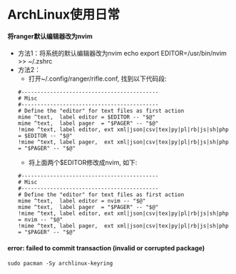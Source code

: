# ArchLinux使用日常
#### 将ranger默认编辑器改为nvim
   - 方法1：将系统的默认编辑器改为nvim echo export EDITOR=/usr/bin/nvim >> ~/.zshrc
   - 方法2：
      - 打开~/.config/ranger/rifle.conf, 找到以下代码段:
      ```
      #-------------------------------------------
      # Misc
      #-------------------------------------------
      # Define the "editor" for text files as first action
      mime ^text,  label editor = $EDITOR -- "$@"
      mime ^text,  label pager  = "$PAGER" -- "$@"
      !mime ^text, label editor, ext xml|json|csv|tex|py|pl|rb|js|sh|php = $EDITOR -- "$@"
      !mime ^text, label pager,  ext xml|json|csv|tex|py|pl|rb|js|sh|php = "$PAGER" -- "$@"
      ```
      - 将上面两个$EDITOR修改成nvim, 如下:
      ```
      #-------------------------------------------
      # Misc
      #-------------------------------------------
      # Define the "editor" for text files as first action
      mime ^text,  label editor = nvim -- "$@"
      mime ^text,  label pager  = "$PAGER" -- "$@"
      !mime ^text, label editor, ext xml|json|csv|tex|py|pl|rb|js|sh|php = nvim -- "$@"
      !mime ^text, label pager,  ext xml|json|csv|tex|py|pl|rb|js|sh|php = "$PAGER" -- "$@"
      ```
#### error: failed to commit transaction (invalid or corrupted package)
   `sudo pacman -Sy archlinux-keyring`
